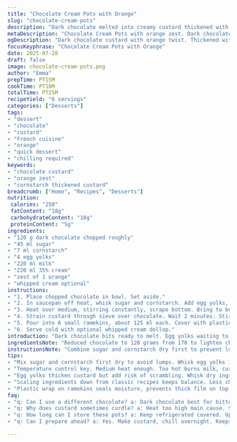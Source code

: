 ```yaml
---
title: "Chocolate Cream Pots with Orange"
slug: "chocolate-cream-pots"
description: "Dark chocolate melted into creamy custard thickened with corn starch. Egg yolks mixed with sugar and starch then cooked with milk and cream. Orange zest swapped in for richness, vanilla dropped. Chill until firm. Serve with optional whipped cream. A bit tangy twist, less sugar. Smooth texture. Six small servings. Quick to make, about 30 minutes total time."
metaDescription: "Chocolate Cream Pots with orange zest. Dark chocolate melts into custard thickened with cornstarch, egg yolks, milk, cream. Chill and serve chilled."
ogDescription: "Dark chocolate custard with orange twist. Thickened with cornstarch, egg yolks, chilled firm. Dollop whipped cream if you want. Six servings, quick prep."
focusKeyphrase: "Chocolate Cream Pots with Orange"
date: 2025-07-28
draft: false
image: chocolate-cream-pots.png
author: "Emma"
prepTime: PT15M
cookTime: PT10M
totalTime: PT25M
recipeYield: "6 servings"
categories: ["Desserts"]
tags:
- "dessert"
- "chocolate"
- "custard"
- "French cuisine"
- "orange"
- "quick dessert"
- "chilling required"
keywords:
- "chocolate custard"
- "orange zest"
- "cornstarch thickened custard"
breadcrumb: ["Home", "Recipes", "Desserts"]
nutrition: 
 calories: "250"
 fatContent: "18g"
 carbohydrateContent: "18g"
 proteinContent: "5g"
ingredients:
- "120 g dark chocolate chopped roughly"
- "45 ml sugar"
- "7 ml cornstarch"
- "4 egg yolks"
- "220 ml milk"
- "220 ml 35% cream"
- "zest of 1 orange"
- "whipped cream optional"
instructions:
- "1. Place chopped chocolate in bowl. Set aside."
- "2. In saucepan off heat, whisk sugar and cornstarch. Add egg yolks, beat until combined. Gradually stir in milk and cream along with orange zest."
- "3. Heat over medium, stirring constantly, scrape bottom. Bring to boil, simmer until custard thickens about 6-8 minutes. Timing varies, watch closely."
- "4. Strain custard through sieve over chocolate. Wait 2 minutes. Stir vigorously until smooth and glossy."
- "5. Pour into 6 small ramekins, about 125 ml each. Cover with plastic wrap. Refrigerate minimum 1.5 hours or better chilled 3 hours."
- "6. Serve cold with optional whipped cream dollop."
introduction: "Dark chocolate bits ready to melt. Egg yolks waiting to thicken the stuff. Sugar and cornstarch mixed tight, not runny. Milk and cream swirling with orange zest, an aromatic kick. No vanilla this time, more vibrant with citrus. Heat, stir, boil, thickening slowly. Patience for lumpy mess to smooth custard. Through sieve it goes, chocolate melts with heat then glossy texture forms. Pour into ramekins, cover lightly. Chill and firm up. Whipped cream if mood strikes. Slight tang, less sweet than usual. Hands on, quick results. A twist on the classic issue, just enough change to freshen. Everyday indulgence, barely an effort."
ingredientsNote: "Reduced chocolate to 120 grams from 170 to lighten chocolate intensity slightly. Sugar cut to 45 ml to balance citrus tartness. Cornstarch bumped from 5 to 7 ml to compensate for lower sugar and keep thick firm hold. Milk and cream scaled down a bit, about 220 ml each, for texture and volume matching less sugar. Orange zest replaces vanilla bean or extract for natural aromatic lift and fresh flavor, more modern touch. Whipped cream optional but recommended for contrast. Egg yolks remain the thickening and richness base. Ingredients straightforward, pantry-friendly, with small flavor shift creating a new layer of interest."
instructionsNote: "Combine sugar and cornstarch dry first to prevent lumps. Add yolks carefully whisking to avoid scrambling. Incorporate cold liquid slowly, keep stirring. Heat gently on medium, cautious near boiling point; stir constantly to avoid sticking or curdling. Custard will thicken near boil, watch closely 6-8 minutes, slight variation expected. Strain through fine sieve to remove any cooked egg bits and zest remnants. Pour warm custard slowly over chocolate in bowl, wait 2 minutes to melt without agitation, then whisk until uniform and shiny. Divide into small portions for quick cooling. Seal with plastic wrap to avoid skin forming. Refrigerate at least 1.5 hours for thick setting; longer preferred. Serve chilled, topped with lightly whipped cream to cut richness if desired."
tips:
- "Mix sugar and cornstarch first dry to avoid lumps. Whisk egg yolks into mix gently. Cold milk and cream go in slow. Stir constantly over medium heat. Custard scalds quick near boiling so watch. Use fine sieve after cooking to catch cooked bits, zest remnants. Pour warm custard carefully on chocolate. Wait two minutes before stirring. Aggressive whisking breaks shine and texture. Cover ramekins with plastic to stop skin. Chill minimum one and half hours but longer better for firm set."
- "Temperature control key. Medium heat enough. Too hot burns milk, curdles eggs fast. Stir often scrape bottom, no freeze spots. Custard thickens around 6-8 minutes, varies by stove. Timing not exact. If lumps appear after cooking, strain again or blend quickly. Chocolate piece size affects melting time; rough chop recommended. Orange zest replaces vanilla—adds bright citrus, not sweet. Serving cold keeps texture firm, aroma intact. Whipped cream optional but cuts richness, balances tangy edge."
- "Egg yolks thicken custard but add risk of scrambling. Whisk dry ingredients with yolks first reduces egg cooking too fast. Gradually add cold liquids while whisking. Keeps temperature uniform. Before heating, mixture should be smooth and combined. Once on heat, stirring nonstop, scrape bottom edges. Custard thickens once bubbles form, but must simmer gently, not boil hard. Strainer removes cooked yolk bits. Pouring on chocolate unmelted gives gentle melt without grit. Patience at melting stage yields glossy custard, not grainy."
- "Scaling ingredients down from classic recipes keeps balance. Less chocolate (120g vs 170g) lowers bitterness, prevents heaviness. Sugar cut to 45ml keeps tart from orange zest present, avoids sweetness overload. Cornstarch slightly more to stabilize thinner custard from less sugar. Milk and cream volumes balanced for texture, not too rich or thin. Use 35% cream for best mouthfeel. Zest of one orange, finely grated, provides aromatic lift. Keep zest pieces small to avoid textural issues in custard."
- "Plastic wrap on ramekins seals moisture, prevents thick film on top. Chill at least 1.5 hours but 3 hours better for firmer texture. Don’t rush cooling. Custard thickens as it chills. If texture too soft, chill longer. Whipped cream adds fat contrast, volume lightens richness. Add just before serving. Clean rasp or grater for zest fine enough, no white pith. Over zesting makes bitter. Timing at heating step crucial. Stir vigorously but not harsh when folding chocolate after custard strain."
faq:
- "q: Can I use a different chocolate? a: Dark chocolate best for bitterness, melts well. Milk chocolate softer flavor, watch melting time, sweeter. White chocolate adds fat, changes custard texture. Adjust sugar if sweeter chocolate used. Don’t use candy chips, poor melt. Experiment small batch first. Chocolate quality affects final taste, glossy texture depends on cocoa solids and fat content. No vanilla here, orange zest replaces aromatic."
- "q: Why does custard sometimes curdle? a: Heat too high main cause. Stirring stops egg curdling by spreading heat. Add milk creams cold slows cooking. Cook medium to low heat only. If scrambled, strain before pouring on chocolate or reheat gently. Egg yolk ratio matters, four yolks enough to thicken, too many risk lumps. Cornstarch helps stabilize custard. If lumps still form, strain again or blend briefly."
- "q: How long can I store these pots? a: Keep refrigerated covered. Up to three days max. Longer loses texture, absorbs fridge odors. Cover prevents skin on custard. Freeze not suggested, texture changes when thawed. For storing, cover ramekins with plastic wrap directly on surface to avoid thick skin formation. Chill minimum 1.5 hours before serving, better after 3. Leftover pots best eaten cold straight from fridge."
- "q: Can I prepare ahead? a: Yes. Make custard, chill overnight. Keeps shape well if covered. Keep whipped cream separate, add before serving. Re-whip cream if needed. Do not freeze custard as flakes and separates when thawed. For better set, chill minimum 3 hours. Prepare steps one and two ahead, cook and strain close to serving time if possible—but overnight chilling convenient. Using plastic wrap tight on surface keeps custard fresh."

---
```

